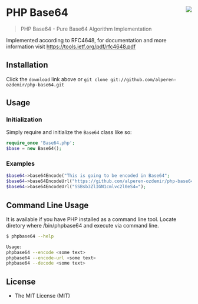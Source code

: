 # PHP Base64 <img align="right" src="https://i.ibb.co/4Y5w7p6/cooltext369494488482539.gif" />

> PHP Base64 - Pure Base64 Algorithm Implementation

Implemented according to RFC4648, for documentation
and more information visit <https://tools.ietf.org/pdf/rfc4648.pdf>

## Installation

Click the `download` link above or `git clone git://github.com/alperen-ozdemir/php-base64.git`

## Usage

### Initialization

Simply require and initialize the `Base64` class like so:
```php
require_once 'Base64.php';
$base = new Base64();
```
### Examples
```php
$base64->base64Encode("This is going to be encoded in Base64";
$base64->base64EncodeUrl("https://github.com/alperen-ozdemir/php-base64";
$base64->base64EncodeUrl("SSBsb3ZlIGN1cmlvc2l0eS4=");
```

## Command Line Usage
It is available if you have PHP installed as a command line tool.
Locate diretory where /bin/phpbase64 and execute via command line.
```sh
$ phpbase64 --help

Usage:                                                                           
phpbase64 --encode <some text>                                                  
phpbase64 --encode-url <some text>                                               
phpbase64 --decode <some text> 

```

## License
 
* The MIT License (MIT)
